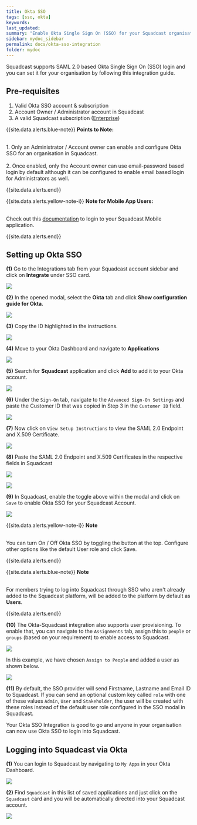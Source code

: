 ```yaml
---
title: Okta SSO
tags: [sso, okta]
keywords: 
last_updated: 
summary: "Enable Okta Single Sign On (SSO) for your Squadcast organisation"
sidebar: mydoc_sidebar
permalink: docs/okta-sso-integration
folder: mydoc
---
```


Squadcast supports SAML 2.0 based Okta Single Sign On (SSO) login and you can set it for your organisation by following this integration guide.

## Pre-requisites

1. Valid Okta SSO account & subscription
2. Account Owner / Administrator account in Squadcast
3. A valid Squadcast subscription ([Enterprise](https://www.squadcast.com/pricing))

{{site.data.alerts.blue-note}}
<b>Points to Note: </b>
<br/><br/><p>1. Only an Administrator / Account owner can enable and configure Okta SSO for an organisation in Squadcast.<br/><br/>
2. Once enabled, only the Account owner can use email-password based login by default although it can be configured to enable email based login for Administrators as well.</p>
{{site.data.alerts.end}}

{{site.data.alerts.yellow-note-i}}
<b>Note for Mobile App Users: </b>
<br/><br/><p>Check out this <a href="using-the-mobile-app#section-sso-login-support-for-mobile-apps">documentation</a> to login to your Squadcast Mobile application.</p>
{{site.data.alerts.end}}

## Setting up Okta SSO

**(1)** Go to the Integrations tab from your Squadcast account sidebar and click on **Integrate** under SSO card.

![](images/okta_1.png)

**(2)** In the opened modal, select the **Okta** tab and click **Show configuration guide for Okta**.

![](images/okta_2_new.png)

**(3)** Copy the ID highlighted in the instructions.

![](images/okta_3.png)

**(4)** Move to your Okta Dashboard and navigate to **Applications** 

![](images/okta_4.png)

**(5)** Search for **Squadcast** application and click **Add** to add it to your Okta account.

![](images/okta_5.png)

**(6)** Under the `Sign-On` tab, navigate to the `Advanced Sign-On Settings` and paste the Customer ID that was copied in Step 3 in the `Customer ID` field. 

![](images/okta_5_1.png)

**(7)** Now click on `View Setup Instructions` to view the SAML 2.0 Endpoint and X.509 Certificate. 

![](images/okta_6.png)

**(8)** Paste the SAML 2.0 Endpoint and X.509 Certificates in the respective fields in Squadcast

![](images/okta_7_new.png)

![](images/okta_8.png)

**(9)** In Squadcast, enable the toggle above within the modal and click on `Save` to enable Okta SSO for your Squadcast Account. 

![](images/okta_9.png)

{{site.data.alerts.yellow-note-i}}
<b>Note</b><br/><br/>
<p>You can turn On / Off Okta SSO by toggling the button at the top. Configure other options like the default User role and click Save.</p>
{{site.data.alerts.end}}

{{site.data.alerts.blue-note}}
<b>Note</b><br/><br/>
<p>For members trying to log into Squadcast through SSO who aren't already added to the Squadcast platform, will be added to the platform by default as <b>Users</b>.</p>
{{site.data.alerts.end}}

**(10)** The Okta-Squadcast integration also supports user provisioning. To enable that, you can navigate to the `Assignments` tab, assign this to `people` or `groups` (based on your requirement) to enable access to Squadcast.

![](images/okta_10.png)

In this example, we have chosen `Assign to People` and added a user as shown below. 

![](images/okta_11.png)

**(11)** By default, the SSO provider will send Firstname, Lastname and Email ID to Squadcast. If you can send an optional custom key called `role`  with one of these values `Admin`, `User` and `Stakeholder`, the user will be created with these roles instead of the default user role configured in the SSO modal in Squadcast.

Your Okta SSO Integration is good to go and anyone in your organisation can now use Okta SSO to login into Squadcast.


## Logging into Squadcast via Okta
 
**(1)** You can login to Squadcast by navigating to `My Apps` in your Okta Dashboard. 

![](images/okta_12.png)

**(2)** Find `Squadcast` in this list of saved applications and just click on the `Squadcast` card and you will be automatically directed into your Squadcast account. 

![](images/okta_13.png)